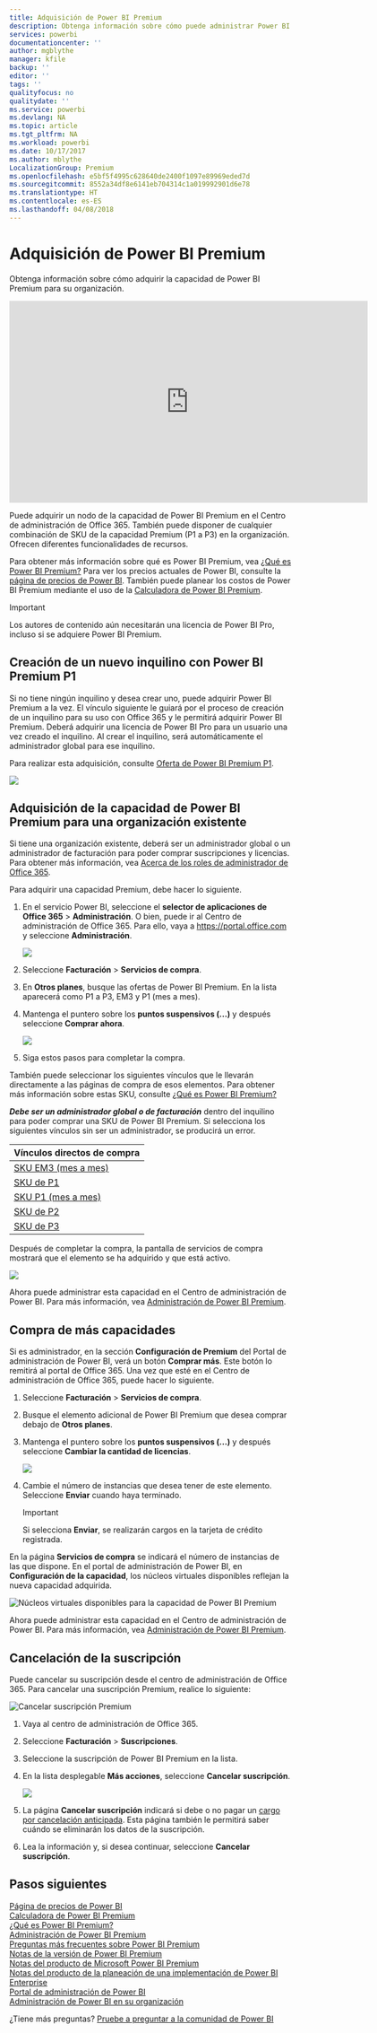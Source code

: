 ```yaml
---
title: Adquisición de Power BI Premium
description: Obtenga información sobre cómo puede administrar Power BI Premium y habilitar el acceso a contenido para toda la organización.
services: powerbi
documentationcenter: ''
author: mgblythe
manager: kfile
backup: ''
editor: ''
tags: ''
qualityfocus: no
qualitydate: ''
ms.service: powerbi
ms.devlang: NA
ms.topic: article
ms.tgt_pltfrm: NA
ms.workload: powerbi
ms.date: 10/17/2017
ms.author: mblythe
LocalizationGroup: Premium
ms.openlocfilehash: e5bf5f4995c628640de2400f1097e89969eded7d
ms.sourcegitcommit: 8552a34df8e6141eb704314c1a019992901d6e78
ms.translationtype: HT
ms.contentlocale: es-ES
ms.lasthandoff: 04/08/2018
---
```

# <a name="how-to-purchase-power-bi-premium"></a>Adquisición de Power BI Premium
Obtenga información sobre cómo adquirir la capacidad de Power BI Premium para su organización.

<iframe width="640" height="360" src="https://www.youtube.com/embed/NkvYs5Qp4iA?rel=0&amp;showinfo=0" frameborder="0" allowfullscreen></iframe>

Puede adquirir un nodo de la capacidad de Power BI Premium en el Centro de administración de Office 365. También puede disponer de cualquier combinación de SKU de la capacidad Premium (P1 a P3) en la organización. Ofrecen diferentes funcionalidades de recursos.

Para obtener más información sobre qué es Power BI Premium, vea [¿Qué es Power BI Premium?](service-premium.md) Para ver los precios actuales de Power BI, consulte la [página de precios de Power BI](https://powerbi.microsoft.com/pricing/). También puede planear los costos de Power BI Premium mediante el uso de la [Calculadora de Power BI Premium](https://powerbi.microsoft.com/calculator/).

> [!IMPORTANT]
> Los autores de contenido aún necesitarán una licencia de Power BI Pro, incluso si se adquiere Power BI Premium.
> 
> 

## <a name="create-a-new-tenant-with-power-bi-premium-p1"></a>Creación de un nuevo inquilino con Power BI Premium P1
Si no tiene ningún inquilino y desea crear uno, puede adquirir Power BI Premium a la vez. El vínculo siguiente le guiará por el proceso de creación de un inquilino para su uso con Office 365 y le permitirá adquirir Power BI Premium. Deberá adquirir una licencia de Power BI Pro para un usuario una vez creado el inquilino. Al crear el inquilino, será automáticamente el administrador global para ese inquilino.

Para realizar esta adquisición, consulte [Oferta de Power BI Premium P1](https://signup.microsoft.com/Signup?OfferId=b3ec5615-cc11-48de-967d-8d79f7cb0af1).

![](media/service-admin-premium-purchase/premium-purchase-with-tenant.png)

## <a name="purchase-a-power-bi-premium-capacity-for-an-existing-organization"></a>Adquisición de la capacidad de Power BI Premium para una organización existente
Si tiene una organización existente, deberá ser un administrador global o un administrador de facturación para poder comprar suscripciones y licencias. Para obtener más información, vea [Acerca de los roles de administrador de Office 365](https://support.office.com/article/About-Office-365-admin-roles-da585eea-f576-4f55-a1e0-87090b6aaa9d).

Para adquirir una capacidad Premium, debe hacer lo siguiente.

1. En el servicio Power BI, seleccione el **selector de aplicaciones de Office 365** > **Administración**. O bien, puede ir al Centro de administración de Office 365. Para ello, vaya a https://portal.office.com y seleccione **Administración**.
   
    ![](media/service-admin-premium-purchase/o365-app-picker.png)
2. Seleccione **Facturación** > **Servicios de compra**.
3. En **Otros planes**, busque las ofertas de Power BI Premium. En la lista aparecerá como P1 a P3, EM3 y P1 (mes a mes).
4. Mantenga el puntero sobre los **puntos suspensivos (...)** y después seleccione **Comprar ahora**.
   
    ![](media/service-admin-premium-purchase/premium-purchase.png)
5. Siga estos pasos para completar la compra.

También puede seleccionar los siguientes vínculos que le llevarán directamente a las páginas de compra de esos elementos. Para obtener más información sobre estas SKU, consulte [¿Qué es Power BI Premium?](service-premium.md#premiumskus)

***Debe ser un administrador global o de facturación*** dentro del inquilino para poder comprar una SKU de Power BI Premium. Si selecciona los siguientes vínculos sin ser un administrador, se producirá un error.

| Vínculos directos de compra |
| --- |
| [SKU EM3 (mes a mes)](https://portal.office.com/commerce/completeorder.aspx?OfferId=4004702D-749C-4F74-BF47-3048F1833780&adminportal=1) |
| [SKU de P1](https://portal.office.com/commerce/completeorder.aspx?OfferId=b3ec5615-cc11-48de-967d-8d79f7cb0af1&adminportal=1) |
| [SKU P1 (mes a mes)](https://portal.office.com/commerce/completeorder.aspx?OfferId=E4C8EDD3-74A1-4D42-A738-C647972FBE81&adminportal=1) |
| [SKU de P2](https://portal.office.com/commerce/completeorder.aspx?OfferId=062F2AA7-B4BC-4B0E-980F-2072102D8605&adminportal=1) |
| [SKU de P3](https://portal.office.com/commerce/completeorder.aspx?OfferId=40c7d673-375c-42a1-84ca-f993a524fed0&adminportal=1) |

Después de completar la compra, la pantalla de servicios de compra mostrará que el elemento se ha adquirido y que está activo.

![](media/service-admin-premium-purchase/premium-purchased.png)

Ahora puede administrar esta capacidad en el Centro de administración de Power BI. Para más información, vea [Administración de Power BI Premium](service-admin-premium-manage.md).

## <a name="purchase-more-capacities"></a>Compra de más capacidades
Si es administrador, en la sección **Configuración de Premium** del Portal de administración de Power BI, verá un botón **Comprar más**. Este botón lo remitirá al portal de Office 365. Una vez que esté en el Centro de administración de Office 365, puede hacer lo siguiente.

1. Seleccione **Facturación** > **Servicios de compra**.
2. Busque el elemento adicional de Power BI Premium que desea comprar debajo de **Otros planes**.
3. Mantenga el puntero sobre los **puntos suspensivos (...)** y después seleccione **Cambiar la cantidad de licencias**.
   
    ![](media/service-admin-premium-purchase/premium-purchase-more.png)
4. Cambie el número de instancias que desea tener de este elemento. Seleccione **Enviar** cuando haya terminado.
   
   > [!IMPORTANT]
   > Si selecciona **Enviar**, se realizarán cargos en la tarjeta de crédito registrada.
   > 
   > 

En la página **Servicios de compra** se indicará el número de instancias de las que dispone. En el portal de administración de Power BI, en **Configuración de la capacidad**, los núcleos virtuales disponibles reflejan la nueva capacidad adquirida.

![Núcleos virtuales disponibles para la capacidad de Power BI Premium](media/service-admin-premium-purchase/premium-capacities.png)

Ahora puede administrar esta capacidad en el Centro de administración de Power BI. Para más información, vea [Administración de Power BI Premium](service-admin-premium-manage.md).

## <a name="cancel-your-subscription"></a>Cancelación de la suscripción
Puede cancelar su suscripción desde el centro de administración de Office 365. Para cancelar una suscripción Premium, realice lo siguiente:

![](media/service-admin-premium-purchase/premium-cancel-subscription.png "Cancelar suscripción Premium")

1. Vaya al centro de administración de Office 365.
2. Seleccione **Facturación** > **Suscripciones**.
3. Seleccione la suscripción de Power BI Premium en la lista.
4. En la lista desplegable **Más acciones**, seleccione **Cancelar suscripción**.
   
    ![](media/service-admin-premium-purchase/o365-more-actions.png)
5. La página **Cancelar suscripción** indicará si debe o no pagar un [cargo por cancelación anticipada](https://support.office.com/article/early-termination-fees-6487d4de-401a-466f-8bc3-c0beb5cc40d3). Esta página también le permitirá saber cuándo se eliminarán los datos de la suscripción.
6. Lea la información y, si desea continuar, seleccione **Cancelar suscripción**.

## <a name="next-steps"></a>Pasos siguientes
[Página de precios de Power BI](https://powerbi.microsoft.com/pricing/)  
[Calculadora de Power BI Premium](https://powerbi.microsoft.com/calculator/)  
[¿Qué es Power BI Premium?](service-premium.md)  
[Administración de Power BI Premium](service-admin-premium-manage.md)  
[Preguntas más frecuentes sobre Power BI Premium](service-premium-faq.md)  
[Notas de la versión de Power BI Premium](service-premium-release-notes.md)  
[Notas del producto de Microsoft Power BI Premium](https://aka.ms/pbipremiumwhitepaper)  
[Notas del producto de la planeación de una implementación de Power BI Enterprise](https://aka.ms/pbienterprisedeploy)  
[Portal de administración de Power BI](service-admin-portal.md)  
[Administración de Power BI en su organización](service-admin-administering-power-bi-in-your-organization.md)  

¿Tiene más preguntas? [Pruebe a preguntar a la comunidad de Power BI](http://community.powerbi.com/)

